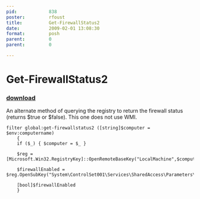 ```yaml
---
pid:            838
poster:         rfoust
title:          Get-FirewallStatus2
date:           2009-02-01 13:08:30
format:         posh
parent:         0
parent:         0

---
```


# Get-FirewallStatus2

### [download](838.ps1)

An alternate method of querying the registry to return the firewall status (returns $true or $false). This one does not use WMI.

```posh
filter global:get-firewallstatus2 ([string]$computer = $env:computername)
	{
	if ($_) { $computer = $_ }

	$reg = [Microsoft.Win32.RegistryKey]::OpenRemoteBaseKey("LocalMachine",$computer)

	$firewallEnabled = $reg.OpenSubKey("System\ControlSet001\Services\SharedAccess\Parameters\FirewallPolicy\DomainProfile").GetValue("EnableFirewall")

	[bool]$firewallEnabled
	}
```
